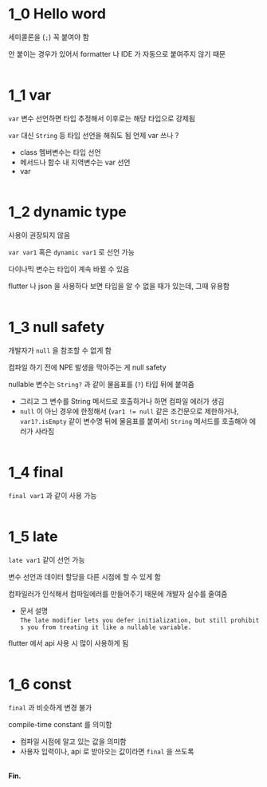 # 1_0 Hello word
세미콜론을 (`;`) 꼭 붙여야 함

안 붙이는 경우가 있어서 formatter 나 IDE 가 자동으로 붙여주지 않기 때문<br><br>

# 1_1 var
`var` 변수 선언하면 타입 추정해서 이후로는 해당 타입으로 강제됨

`var` 대신 `String` 등 타입 선언을 해줘도 됨
언제 var 쓰나 ?
- class 멤버변수는 타입 선언
- 메서드나 함수 내 지역변수는 var 선언
- var<br><br>

# 1_2 dynamic type
사용이 권장되지 않음

`var var1` 혹은 `dynamic var1` 로 선언 가능

다이나믹 변수는 타입이 계속 바뀔 수 있음

flutter 나 json 을 사용하다 보면 타입을 알 수 없을 때가 있는데, 그때 유용함<br><br>

# 1_3 null safety
개발자가 `null` 을 참조할 수 없게 함

컴파일 하기 전에 NPE 발생을 막아주는 게 null safety

nullable 변수는 `String?` 과 같이 물음표를 (`?`) 타입 뒤에 붙여줌
- 그리고 그 변수를 String 메서드로 호출하거나 하면 컴파일 에러가 생김
- `null` 이 아닌 경우에 한정해서 (`var1 != null` 같은 조건문으로 제한하거나, `var1?.isEmpty` 같이 변수명 뒤에 물음표를 붙여서) `String` 메서드를 호출해야 에러가 사라짐<br><br>

# 1_4 final
`final var1` 과 같이 사용 가능<br><br>

# 1_5 late
`late var1` 같이 선언 가능

변수 선언과 데이터 할당을 다른 시점에 할 수 있게 함

컴파일러가 인식해서 컴파일에러를 만들어주기 때문에 개발자 실수를 줄여줌
- 문서 설명 `The late modifier lets you defer initialization, but still prohibits you from treating it like a nullable variable.`

flutter 에서 api 사용 시 많이 사용하게 됨<br><br>

# 1_6 const
`final` 과 비슷하게 변경 불가

compile-time constant 를 의미함
- 컴파일 시점에 알고 있는 값을 의미함
- 사용자 입력이나, api 로 받아오는 값이라면 `final` 을 쓰도록<br><br>


**Fin.**
